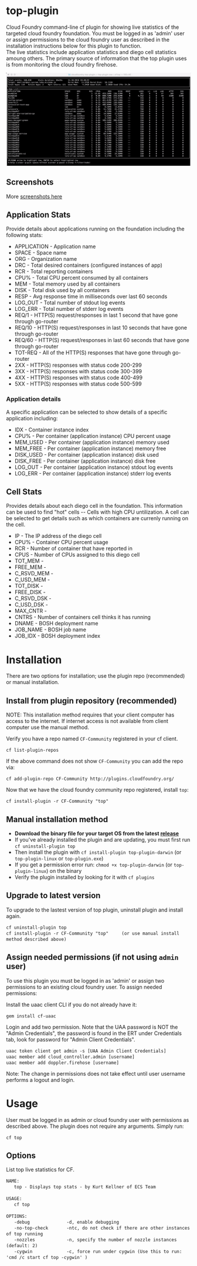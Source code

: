 # top-plugin

Cloud Foundry command-line cf plugin for showing live statistics of the targeted cloud foundry foundation.
You must be logged in as 'admin' user or assign permissions to the cloud foundry user as 
described in the installation instructions below for this plugin to function.  
The live statistics include application statistics and diego cell statistics amoung others.
The primary source of information that the top plugin uses is from monitoring the cloud foundry firehose.

![Screenshot](screenshots/screencast1.gif?raw=true)

## Screenshots

More [screenshots here](screenshots/screenshots.md)

## Application Stats

Provide details about applications running on the foundation including the following
stats:

* APPLICATION - Application name
* SPACE - Space name
* ORG - Organization name
* DRC - Total desired containers (configured instances of app)
* RCR - Total reporting containers 
* CPU% - Total CPU percent consumed by all containers
* MEM - Total memory used by all containers
* DISK - Total disk used by all containers
* RESP - Avg response time in milliseconds over last 60 seconds
* LOG_OUT - Total number of stdout log events
* LOG_ERR - Total number of stderr log events
* REQ/1 - HTTP(S) request/responses in last 1 second that have gone through go-router
* REQ/10 - HTTP(S) request/responses in last 10 seconds that have gone through go-router
* REQ/60 - HTTP(S) request/responses in last 60 seconds that have gone through go-router
* TOT-REQ - All of the HTTP(S) responses that have gone through go-router
* 2XX - HTTP(S) responses with status code 200-299
* 3XX - HTTP(S) responses with status code 300-399
* 4XX - HTTP(S) responses with status code 400-499
* 5XX - HTTP(S) responses with status code 500-599

### Application details

A specific application can be selected to show details of a specific application including:

* IDX - Container instance index
* CPU% - Per container (application instance) CPU percent usage
* MEM_USED - Per container (application instance) memory used
* MEM_FREE - Per container (application instance) memory free
* DISK_USED - Per container (application instance) disk used
* DISK_FREE - Per container (application instance) disk free
* LOG_OUT - Per container (application instance) stdout log events
* LOG_ERR - Per container (application instance) stderr log events

## Cell Stats

Provides details about each diego cell in the foundation.  This information can be used to find
"hot" cells -- Cells with high CPU untilization.  A cell can be selected to get details 
such as which containers are currenly running on the cell.

* IP - The IP address of the diego cell
* CPU% - Container CPU percent usage
* RCR - Number of container that have reported in
* CPUS - Number of CPUs assigned to this diego cell
* TOT_MEM -
* FREE_MEM -
* C_RSVD_MEM -
* C_USD_MEM -
* TOT_DISK -
* FREE_DISK -
* C_RSVD_DSK -
* C_USD_DSK - 
* MAX_CNTR -
* CNTRS - Number of containers cell thinks it has running
* DNAME - BOSH deployment name
* JOB_NAME - BOSH job name
* JOB_IDX - BOSH deployment index


# Installation
There are two options for installation; use the plugin repo (recommended) or manual installation.

## Install from plugin repository (recommended)
NOTE: This installation method requires that your client computer has access to the internet.
If internet access is not available from client computer use the manual method.

Verify you have a repo named `CF-Community` registered in your cf client.

```
cf list-plugin-repos
```
If the above command does not show `CF-Community` you can add the repo via:

```
cf add-plugin-repo CF-Community http://plugins.cloudfoundry.org/
```
Now that we have the cloud foundry community repo registered, install `top`:

```
cf install-plugin -r CF-Community "top"
```


## Manual installation method
* **Download the binary file for your target OS from the latest [release](https://github.com/ecsteam/cloudfoundry-top-plugin/releases/latest)**
* If you've already installed the plugin and are updating, you must first run `cf uninstall-plugin top`
* Then install the plugin with `cf install-plugin top-plugin-darwin`  (or `top-plugin-linux` or `top-plugin.exe`)
* If you get a permission error run: `chmod +x top-plugin-darwin` (or `top-plugin-linux`) on the binary
* Verify the plugin installed by looking for it with `cf plugins`

## Upgrade to latest version
To upgrade to the lastest version of top plugin, uninstall plugin and install again.
```
cf uninstall-plugin top
cf install-plugin -r CF-Community "top"     (or use manual install method described above)
```

## Assign needed permissions (if not using `admin` user)

To use this plugin you must be logged in as 'admin' or assign two permissions
to an existing cloud foundry user.  To assign needed permissions:

Install the uaac client CLI if you do not already have it:
```
gem install cf-uaac
```

Login and add two permission.  Note that the UAA password is NOT the
"Admin Credentials", the password is found in the ERT under Credentials tab,
look for password for "Admin Client Credentials".

```
uaac token client get admin -s [UAA Admin Client Credentials]  
uaac member add cloud_controller.admin [username]
uaac member add doppler.firehose [username]
```
Note: The change in permissions does not take effect until user username performs
a logout and login.


# Usage

User must be logged in as admin or cloud foundry user with permissions as described above.
The plugin does not require any arguments.  Simply run:
```
cf top
```

## Options

List top live statistics for CF.

```
NAME:
   top - Displays top stats - by Kurt Kellner of ECS Team

USAGE:
   cf top

OPTIONS:
   -debug              -d, enable debugging
   -no-top-check       -ntc, do not check if there are other instances of top running
   -nozzles            -n, specify the number of nozzle instances (default: 2)
   -cygwin             -c, force run under cygwin (Use this to run: 'cmd /c start cf top -cygwin' )
```
